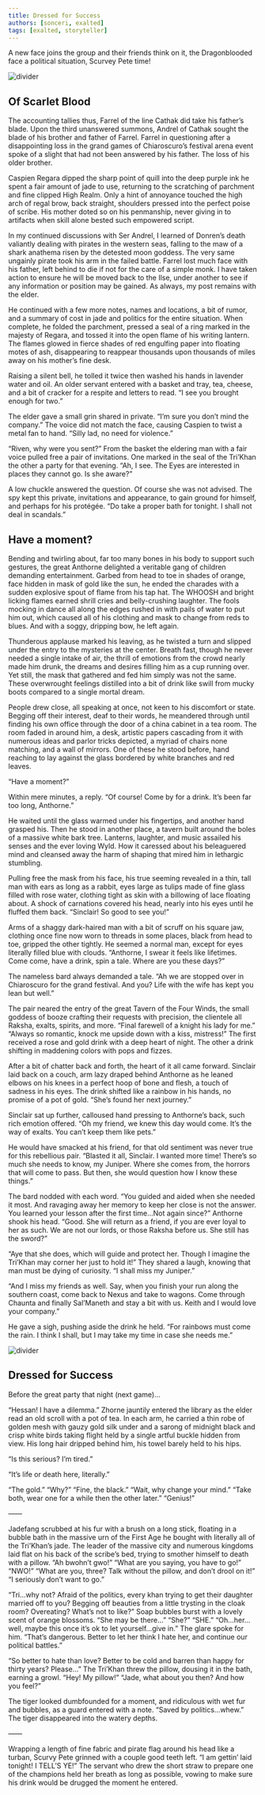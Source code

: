 ```yaml
---
title: Dressed for Success
authors: [sonceri, exalted]
tags: [exalted, storyteller]
---
```


A new face joins the group and their friends think on it, the Dragonblooded face a political situation, Scurvey Pete time!

<!--truncate-->
![divider](/img/divide/divide-exalted.png)
## Of Scarlet Blood

The accounting tallies thus, Farrel of the line Cathak did take his father’s blade. Upon the third unanswered summons, Andrel of Cathak sought the blade of his brother and father of Farrel. Farrel in questioning after a disappointing loss in the grand games of Chiaroscuro’s festival arena event spoke of a slight that had not been answered by his father. The loss of his older brother.

Caspien Regara dipped the sharp point of quill into the deep purple ink he spent a fair amount of jade to use, returning to the scratching of parchment and fine clipped High Realm. Only a hint of annoyance touched the high arch of regal brow, back straight, shoulders pressed into the perfect poise of scribe. His mother doted so on his penmanship, never giving in to artifacts when skill alone bested such empowered script.

In my continued discussions with Ser Andrel, I learned of Donren’s death valiantly dealing with pirates in the western seas, falling to the maw of a shark anathema risen by the detested moon goddess. The very same ungainly pirate took his arm in the failed battle. Farrel lost much face with his father, left behind to die if not for the care of a simple monk. I have taken action to ensure he will be moved back to the Ilse, under another to see if any information or position may be gained. As always, my post remains with the elder.

He continued with a few more notes, names and locations, a bit of rumor, and a summary of cost in jade and politics for the entire situation. When complete, he folded the parchment, pressed a seal of a ring marked in the majesty of Regara, and tossed it into the open flame of his writing lantern. The flames glowed in fierce shades of red engulfing paper into floating motes of ash, disappearing to reappear thousands upon thousands of miles away on his mother’s fine desk.

Raising a silent bell, he tolled it twice then washed his hands in lavender water and oil. An older servant entered with a basket and tray, tea, cheese, and a bit of cracker for a respite and letters to read. “I see you brought enough for two.”

The elder gave a small grin shared in private. “I’m sure you don’t mind the company.” The voice did not match the face, causing Caspien to twist a metal fan to hand. “Silly lad, no need for violence.”

“Riven, why were you sent?” From the basket the eldering man with a fair voice pulled free a pair of invitations. One marked in the seal of the Tri’Khan the other a party for that evening. “Ah, I see. The Eyes are interested in places they cannot go. Is she aware?”

A low chuckle answered the question. Of course she was not advised. The spy kept this private, invitations and appearance, to gain ground for himself, and perhaps for his protégée. “Do take a proper bath for tonight. I shall not deal in scandals.”

## Have a moment?

Bending and twirling about, far too many bones in his body to support such gestures, the great Anthorne delighted a veritable gang of children demanding entertainment. Garbed from head to toe in shades of orange, face hidden in mask of gold like the sun, he ended the charades with a sudden explosive spout of flame from his tap hat. The WHOOSH and bright licking flames earned shrill cries and belly-crushing laughter. The fools mocking in dance all along the edges rushed in with pails of water to put him out, which caused all of his clothing and mask to change from reds to blues. And with a soggy, dripping bow, he left again.

Thunderous applause marked his leaving, as he twisted a turn and slipped under the entry to the mysteries at the center. Breath fast, though he never needed a single intake of air, the thrill of emotions from the crowd nearly made him drunk, the dreams and desires filling him as a cup running over. Yet still, the mask that gathered and fed him simply was not the same. These overwrought feelings distilled into a bit of drink like swill from mucky boots compared to a single mortal dream.

People drew close, all speaking at once, not keen to his discomfort or state. Begging off their interest, deaf to their words, he meandered through until finding his own office through the door of a china cabinet in a tea room. The room faded in around him, a desk, artistic papers cascading from it with numerous ideas and parlor tricks depicted, a myriad of chairs none matching, and a wall of mirrors. One of these he stood before, hand reaching to lay against the glass bordered by white branches and red leaves.

“Have a moment?”

Within mere minutes, a reply. “Of course! Come by for a drink. It’s been far too long, Anthorne.”

He waited until the glass warmed under his fingertips, and another hand grasped his. Then he stood in another place, a tavern built around the boles of a massive white bark tree. Lanterns, laughter, and music assailed his senses and the ever loving Wyld. How it caressed about his beleaguered mind and cleansed away the harm of shaping that mired him in lethargic stumbling.

Pulling free the mask from his face, his true seeming revealed in a thin, tall man with ears as long as a rabbit, eyes large as tulips made of fine glass filled with rose water, clothing tight as skin with a billowing of lace floating about. A shock of carnations covered his head, nearly into his eyes until he fluffed them back. “Sinclair! So good to see you!”

Arms of a shaggy dark-haired man with a bit of scruff on his square jaw, clothing once fine now worn to threads in some places, black from head to toe, gripped the other tightly. He seemed a normal man, except for eyes literally filled blue with clouds. “Anthorne, I swear it feels like lifetimes. Come come, have a drink, spin a tale. Where are you these days?”

The nameless bard always demanded a tale. “Ah we are stopped over in Chiaroscuro for the grand festival. And you? Life with the wife has kept you lean but well.”

The pair neared the entry of the great Tavern of the Four Winds, the small goddess of booze crafting their requests with precision, the clientele all Raksha, exalts, spirits, and more. “Final farewell of a knight his lady for me.” “Always so romantic, knock me upside down with a kiss, mistress!” The first received a rose and gold drink with a deep heart of night. The other a drink shifting in maddening colors with pops and fizzes.

After a bit of chatter back and forth, the heart of it all came forward. Sinclair laid back on a couch, arm lazy draped behind Anthorne as he leaned elbows on his knees in a perfect hoop of bone and flesh, a touch of sadness in his eyes. The drink shifted like a rainbow in his hands, no promise of a pot of gold. “She’s found her next journey.”

Sinclair sat up further, calloused hand pressing to Anthorne’s back, such rich emotion offered. “Oh my friend, we knew this day would come. It’s the way of exalts. You can’t keep them like pets.”

He would have smacked at his friend, for that old sentiment was never true for this rebellious pair. “Blasted it all, Sinclair. I wanted more time! There’s so much she needs to know, my Juniper. Where she comes from, the horrors that will come to pass. But then, she would question how I know these things.”

The bard nodded with each word. “You guided and aided when she needed it most. And ravaging away her memory to keep her close is not the answer. You learned your lesson after the first time…Not again since?” Anthorne shook his head. “Good. She will return as a friend, if you are ever loyal to her as such. We are not our lords, or those Raksha before us. She still has the sword?”

“Aye that she does, which will guide and protect her. Though I imagine the Tri’Khan may corner her just to hold it!” They shared a laugh, knowing that man must be dying of curiosity. “I shall miss my Juniper.”

“And I miss my friends as well. Say, when you finish your run along the southern coast, come back to Nexus and take to wagons. Come through Chaunta and finally Sal’Maneth and stay a bit with us. Keith and I would love your company.”

He gave a sigh, pushing aside the drink he held. “For rainbows must come the rain. I think I shall, but I may take my time in case she needs me.”

![divider](/img/divide/divide-temple.png)

## Dressed for Success

Before the great party that night (next game)…

“Hessan! I have a dilemma.” Zhorne jauntily entered the library as the elder read an old scroll with a pot of tea. In each arm, he carried a thin robe of golden mesh with gauzy gold silk under and a sarong of midnight black and crisp white birds taking flight held by a single artful buckle hidden from view. His long hair dripped behind him, his towel barely held to his hips.

“Is this serious? I’m tired.”

“It’s life or death here, literally.”

“The gold.” “Why?” “Fine, the black.” “Wait, why change your mind.” “Take both, wear one for a while then the other later.” “Genius!”

——

Jadefang scrubbed at his fur with a brush on a long stick, floating in a bubble bath in the massive urn of the First Age he bought with literally all of the Tri’Khan’s jade. The leader of the massive city and numerous kingdoms laid flat on his back of the scribe’s bed, trying to smother himself to death with a pillow. “Ah bwohn’t gwo!” “What are you saying, you have to go!” “NWO!” “What are you, three? Talk without the pillow, and don’t drool on it!” “I seriously don’t want to go.”

“Tri…why not? Afraid of the politics, every khan trying to get their daughter married off to you? Begging off beauties from a little trysting in the cloak room? Overeating? What’s not to like?” Soap bubbles burst with a lovely scent of orange blossoms. “She may be there…” “She?” “SHE.” “Oh…her…well, maybe this once it’s ok to let yourself…give in.” The glare spoke for him. “That’s dangerous. Better to let her think I hate her, and continue our political battles.”

“So better to hate than love? Better to be cold and barren than happy for thirty years? Please…” The Tri’Khan threw the pillow, dousing it in the bath, earning a growl. “Hey! My pillow!” “Jade, what about you then? And how you feel?”

The tiger looked dumbfounded for a moment, and ridiculous with wet fur and bubbles, as a guard entered with a note. “Saved by politics…whew.” The tiger disappeared into the watery depths.

——

Wrapping a length of fine fabric and pirate flag around his head like a turban, Scurvy Pete grinned with a couple good teeth left. “I am gettin’ laid tonight! I TELL’S YE!” The servant who drew the short straw to prepare one of the champions held her breath as long as possible, vowing to make sure his drink would be drugged the moment he entered.